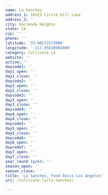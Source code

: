 ```yaml
---
name: La Sanchez
address_1: 16525 Circle Hill Lane
address_2: ''
city: Hacienda Heights
state: CA
zip: ''
phone: ''
latitude: '33.98572573000'
longitude: '-117.95020901000'
category: Cultivate LA
website: ''
active: ''
daycode1: ''
day1_open: ''
day1_close: ''
daycode2: ''
day2_open: ''
day2_close: ''
daycode3: ''
day3_open: ''
day3_close: ''
daycode4: ''
day4_open: ''
day4_close: ''
daycode5: ''
day5_open: ''
day5_close: ''
daycode6: ''
day6_open: ''
daycode7: ''
day7_open: ''
day7_close: ''
year_round (y/n): ''
season_open: ''
season_close: ''
title: 'La Sanchez, Food Oasis Los Angeles'
uri: /cultivate-la/la-sanchez/

---
```

